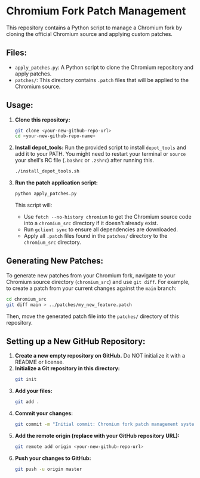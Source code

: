 # Chromium Fork Patch Management

This repository contains a Python script to manage a Chromium fork by cloning the official Chromium source and applying custom patches.

## Files:

*   `apply_patches.py`: A Python script to clone the Chromium repository and apply patches.
*   `patches/`: This directory contains `.patch` files that will be applied to the Chromium source.

## Usage:

1.  **Clone this repository:**
    ```bash
    git clone <your-new-github-repo-url>
    cd <your-new-github-repo-name>
    ```

2.  **Install depot_tools:**
    Run the provided script to install `depot_tools` and add it to your PATH. You might need to restart your terminal or `source` your shell's RC file (`.bashrc` or `.zshrc`) after running this.
    ```bash
    ./install_depot_tools.sh
    ```

3.  **Run the patch application script:**
    ```bash
    python apply_patches.py
    ```
    This script will:
    *   Use `fetch --no-history chromium` to get the Chromium source code into a `chromium_src` directory if it doesn't already exist.
    *   Run `gclient sync` to ensure all dependencies are downloaded.
    *   Apply all `.patch` files found in the `patches/` directory to the `chromium_src` directory.

## Generating New Patches:

To generate new patches from your Chromium fork, navigate to your Chromium source directory (`chromium_src`) and use `git diff`. For example, to create a patch from your current changes against the `main` branch:

```bash
cd chromium_src
git diff main > ../patches/my_new_feature.patch
```

Then, move the generated patch file into the `patches/` directory of this repository.

## Setting up a New GitHub Repository:

1.  **Create a new empty repository on GitHub.** Do NOT initialize it with a README or license.
2.  **Initialize a Git repository in this directory:**
    ```bash
    git init
    ```
3.  **Add your files:**
    ```bash
    git add .
    ```
4.  **Commit your changes:**
    ```bash
    git commit -m "Initial commit: Chromium fork patch management system"
    ```
5.  **Add the remote origin (replace with your GitHub repository URL):**
    ```bash
    git remote add origin <your-new-github-repo-url>
    ```
6.  **Push your changes to GitHub:**
    ```bash
    git push -u origin master
    ```